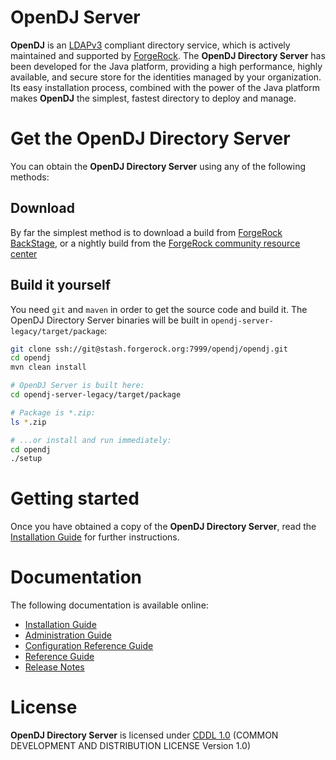 <!--
  The contents of this file are subject to the terms of the Common Development and
  Distribution License (the License). You may not use this file except in compliance with the
  License.

  You can obtain a copy of the License at legal/CDDLv1.0.txt. See the License for the
  specific language governing permission and limitations under the License.

  When distributing Covered Software, include this CDDL Header Notice in each file and include
  the License file at legal/CDDLv1.0.txt. If applicable, add the following below the CDDL
  Header, with the fields enclosed by brackets [] replaced by your own identifying
  information: "Portions copyright [year] [name of copyright owner]".

  Copyright 2016 ForgeRock AS.
  -->

OpenDJ Server
=============

**OpenDJ** is an [LDAPv3](http://tools.ietf.org/html/rfc4510) compliant directory service, which is actively maintained
and supported by [ForgeRock](http://www.forgerock.com). The **OpenDJ Directory Server** has been developed for the Java
platform, providing a high performance, highly available, and secure store for the identities managed by your
organization. Its easy installation process, combined with the power of the Java platform makes **OpenDJ** the
simplest, fastest directory to deploy and manage.

Get the OpenDJ Directory Server
===============================

You can obtain the **OpenDJ Directory Server** using any of the following methods:

Download
--------

By far the simplest method is to download a build from [ForgeRock BackStage](https://backstage.forgerock.com/#!/),
or a nightly build from the [ForgeRock community resource center](https://forgerock.org/)

Build it yourself
-----------------

You need `git` and `maven` in order to get the source code and build it. The OpenDJ Directory Server binaries will be
built in `opendj-server-legacy/target/package`:

```bash
git clone ssh://git@stash.forgerock.org:7999/opendj/opendj.git
cd opendj
mvn clean install

# OpenDJ Server is built here:
cd opendj-server-legacy/target/package

# Package is *.zip:
ls *.zip

# ...or install and run immediately:
cd opendj
./setup
```

Getting started
===============

Once you have obtained a copy of the **OpenDJ Directory Server**, read the
[Installation Guide](http://opendj.forgerock.org/doc/bootstrap/install-guide/index.html) for further instructions.

Documentation
=============

The following documentation is available online:

* [Installation Guide](http://opendj.forgerock.org/doc/bootstrap/install-guide/index.html)
* [Administration Guide](http://opendj.forgerock.org/doc/bootstrap/admin-guide/index.html)
* [Configuration Reference Guide](http://opendj.forgerock.org/opendj-server-legacy/configref/index.html)
* [Reference Guide](http://opendj.forgerock.org/doc/bootstrap/reference/index.html)
* [Release Notes](http://opendj.forgerock.org/doc/bootstrap/release-notes/index.html)

License
=======

**OpenDJ Directory Server** is licensed under [CDDL 1.0](legal-notices/CDDLv1_0.txt) (COMMON DEVELOPMENT AND
DISTRIBUTION LICENSE Version 1.0)
